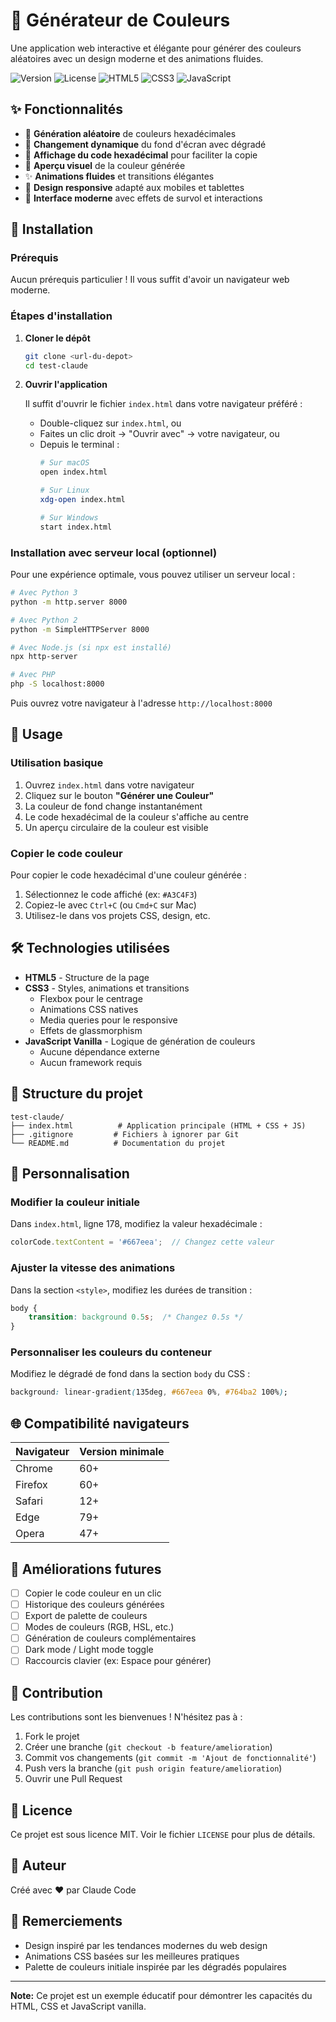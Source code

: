 # 🎨 Générateur de Couleurs

Une application web interactive et élégante pour générer des couleurs aléatoires avec un design moderne et des animations fluides.

![Version](https://img.shields.io/badge/version-1.0.0-blue.svg)
![License](https://img.shields.io/badge/license-MIT-green.svg)
![HTML5](https://img.shields.io/badge/HTML5-E34F26?logo=html5&logoColor=white)
![CSS3](https://img.shields.io/badge/CSS3-1572B6?logo=css3&logoColor=white)
![JavaScript](https://img.shields.io/badge/JavaScript-F7DF1E?logo=javascript&logoColor=black)

## ✨ Fonctionnalités

- 🎲 **Génération aléatoire** de couleurs hexadécimales
- 🌈 **Changement dynamique** du fond d'écran avec dégradé
- 💾 **Affichage du code hexadécimal** pour faciliter la copie
- 🔄 **Aperçu visuel** de la couleur générée
- ✨ **Animations fluides** et transitions élégantes
- 📱 **Design responsive** adapté aux mobiles et tablettes
- 🎯 **Interface moderne** avec effets de survol et interactions

## 🚀 Installation

### Prérequis

Aucun prérequis particulier ! Il vous suffit d'avoir un navigateur web moderne.

### Étapes d'installation

1. **Cloner le dépôt**
   ```bash
   git clone <url-du-depot>
   cd test-claude
   ```

2. **Ouvrir l'application**

   Il suffit d'ouvrir le fichier `index.html` dans votre navigateur préféré :

   - Double-cliquez sur `index.html`, ou
   - Faites un clic droit → "Ouvrir avec" → votre navigateur, ou
   - Depuis le terminal :
     ```bash
     # Sur macOS
     open index.html

     # Sur Linux
     xdg-open index.html

     # Sur Windows
     start index.html
     ```

### Installation avec serveur local (optionnel)

Pour une expérience optimale, vous pouvez utiliser un serveur local :

```bash
# Avec Python 3
python -m http.server 8000

# Avec Python 2
python -m SimpleHTTPServer 8000

# Avec Node.js (si npx est installé)
npx http-server

# Avec PHP
php -S localhost:8000
```

Puis ouvrez votre navigateur à l'adresse `http://localhost:8000`

## 📖 Usage

### Utilisation basique

1. Ouvrez `index.html` dans votre navigateur
2. Cliquez sur le bouton **"Générer une Couleur"**
3. La couleur de fond change instantanément
4. Le code hexadécimal de la couleur s'affiche au centre
5. Un aperçu circulaire de la couleur est visible

### Copier le code couleur

Pour copier le code hexadécimal d'une couleur générée :
1. Sélectionnez le code affiché (ex: `#A3C4F3`)
2. Copiez-le avec `Ctrl+C` (ou `Cmd+C` sur Mac)
3. Utilisez-le dans vos projets CSS, design, etc.

## 🛠️ Technologies utilisées

- **HTML5** - Structure de la page
- **CSS3** - Styles, animations et transitions
  - Flexbox pour le centrage
  - Animations CSS natives
  - Media queries pour le responsive
  - Effets de glassmorphism
- **JavaScript Vanilla** - Logique de génération de couleurs
  - Aucune dépendance externe
  - Aucun framework requis

## 📁 Structure du projet

```
test-claude/
├── index.html          # Application principale (HTML + CSS + JS)
├── .gitignore         # Fichiers à ignorer par Git
└── README.md          # Documentation du projet
```

## 🎨 Personnalisation

### Modifier la couleur initiale

Dans `index.html`, ligne 178, modifiez la valeur hexadécimale :

```javascript
colorCode.textContent = '#667eea';  // Changez cette valeur
```

### Ajuster la vitesse des animations

Dans la section `<style>`, modifiez les durées de transition :

```css
body {
    transition: background 0.5s;  /* Changez 0.5s */
}
```

### Personnaliser les couleurs du conteneur

Modifiez le dégradé de fond dans la section `body` du CSS :

```css
background: linear-gradient(135deg, #667eea 0%, #764ba2 100%);
```

## 🌐 Compatibilité navigateurs

| Navigateur | Version minimale |
|-----------|------------------|
| Chrome    | 60+             |
| Firefox   | 60+             |
| Safari    | 12+             |
| Edge      | 79+             |
| Opera     | 47+             |

## 📝 Améliorations futures

- [ ] Copier le code couleur en un clic
- [ ] Historique des couleurs générées
- [ ] Export de palette de couleurs
- [ ] Modes de couleurs (RGB, HSL, etc.)
- [ ] Génération de couleurs complémentaires
- [ ] Dark mode / Light mode toggle
- [ ] Raccourcis clavier (ex: Espace pour générer)

## 🤝 Contribution

Les contributions sont les bienvenues ! N'hésitez pas à :

1. Fork le projet
2. Créer une branche (`git checkout -b feature/amelioration`)
3. Commit vos changements (`git commit -m 'Ajout de fonctionnalité'`)
4. Push vers la branche (`git push origin feature/amelioration`)
5. Ouvrir une Pull Request

## 📄 Licence

Ce projet est sous licence MIT. Voir le fichier `LICENSE` pour plus de détails.

## 👤 Auteur

Créé avec ❤️ par Claude Code

## 🙏 Remerciements

- Design inspiré par les tendances modernes du web design
- Animations CSS basées sur les meilleures pratiques
- Palette de couleurs initiale inspirée par les dégradés populaires

---

**Note:** Ce projet est un exemple éducatif pour démontrer les capacités du HTML, CSS et JavaScript vanilla.
